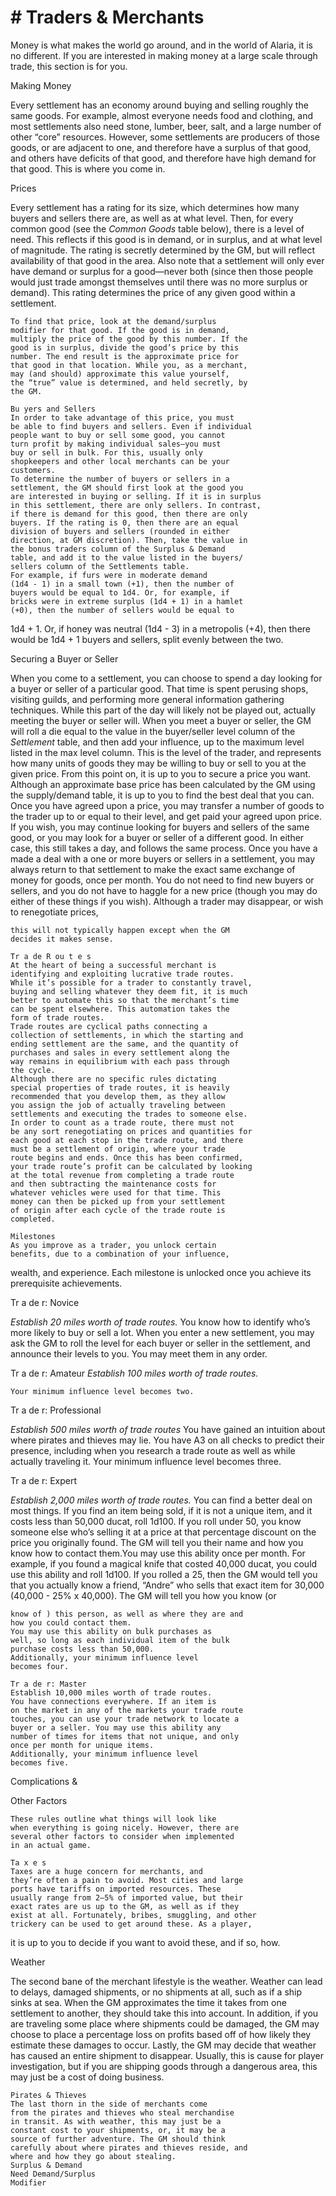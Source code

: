# # Traders & Merchants

Money is what makes the world go around, and
in the world of Alaria, it is no different. If you are
interested in making money at a large scale through
trade, this section is for you.

Making Money

Every settlement has an economy around buying
and selling roughly the same goods. For example,
almost everyone needs food and clothing, and most
settlements also need stone, lumber, beer, salt, and a
large number of other “core” resources. However,
some settlements are producers of those goods, or
are adjacent to one, and therefore have a surplus of
that good, and others have deficits of that good, and
therefore have high demand for that good. This is
where you come in.

Prices

Every settlement has a rating for its size, which
determines how many buyers and sellers there are, as
well as at what level. Then, for every common good
(see the _Common Goods_ table below), there is a level
of need. This reflects if this good is in demand, or in
surplus, and at what level of magnitude. The rating is
secretly determined by the GM, but will reflect
availability of that good in the area. Also note that a
settlement will only ever have demand or surplus for
a good—never both (since then those people would
just trade amongst themselves until there was no
more surplus or demand). This rating determines the
price of any given good within a settlement.

```
To find that price, look at the demand/surplus
modifier for that good. If the good is in demand,
multiply the price of the good by this number. If the
good is in surplus, divide the good’s price by this
number. The end result is the approximate price for
that good in that location. While you, as a merchant,
may (and should) approximate this value yourself,
the “true” value is determined, and held secretly, by
the GM.
```

```
Bu yers and Sellers
In order to take advantage of this price, you must
be able to find buyers and sellers. Even if individual
people want to buy or sell some good, you cannot
turn profit by making individual sales—you must
buy or sell in bulk. For this, usually only
shopkeepers and other local merchants can be your
customers.
To determine the number of buyers or sellers in a
settlement, the GM should first look at the good you
are interested in buying or selling. If it is in surplus
in this settlement, there are only sellers. In contrast,
if there is demand for this good, then there are only
buyers. If the rating is 0, then there are an equal
division of buyers and sellers (rounded in either
direction, at GM discretion). Then, take the value in
the bonus traders column of the Surplus & Demand
table, and add it to the value listed in the buyers/
sellers column of the Settlements table.
For example, if furs were in moderate demand
(1d4 - 1) in a small town (+1), then the number of
buyers would be equal to 1d4. Or, for example, if
bricks were in extreme surplus (1d4 + 1) in a hamlet
(+0), then the number of sellers would be equal to
```

1d4 + 1. Or, if honey was neutral (1d4 - 3) in a
metropolis (+4), then there would be 1d4 + 1 buyers
and sellers, split evenly between the two.

Securing a Buyer or Seller

When you come to a settlement, you can choose
to spend a day looking for a buyer or seller of a
particular good. That time is spent perusing shops,
visiting guilds, and performing more general
information gathering techniques. While this part of
the day will likely not be played out, actually
meeting the buyer or seller will.
When you meet a buyer or seller, the GM will
roll a die equal to the value in the buyer/seller level
column of the _Settlement_ table, and then add your
influence, up to the maximum level listed in the max
level column. This is the level of the trader, and
represents how many units of goods they may be
willing to buy or sell to you at the given price. From
this point on, it is up to you to secure a price you
want. Although an approximate base price has been
calculated by the GM using the supply/demand table,
it is up to you to find the best deal that you can.
Once you have agreed upon a price, you may
transfer a number of goods to the trader up to or
equal to their level, and get paid your agreed upon
price.
If you wish, you may continue looking for buyers
and sellers of the same good, or you may look for a
buyer or seller of a different good. In either case, this
still takes a day, and follows the same process.
Once you have a made a deal with a one or more
buyers or sellers in a settlement, you may always
return to that settlement to make the exact same
exchange of money for goods, once per month. You
do not need to find new buyers or sellers, and you do
not have to haggle for a new price (though you may
do either of these things if you wish). Although a
trader may disappear, or wish to renegotiate prices,

```
this will not typically happen except when the GM
decides it makes sense.
```

```
Tr a de R ou t e s
At the heart of being a successful merchant is
identifying and exploiting lucrative trade routes.
While it’s possible for a trader to constantly travel,
buying and selling whatever they deem fit, it is much
better to automate this so that the merchant’s time
can be spent elsewhere. This automation takes the
form of trade routes.
Trade routes are cyclical paths connecting a
collection of settlements, in which the starting and
ending settlement are the same, and the quantity of
purchases and sales in every settlement along the
way remains in equilibrium with each pass through
the cycle.
Although there are no specific rules dictating
special properties of trade routes, it is heavily
recommended that you develop them, as they allow
you assign the job of actually traveling between
settlements and executing the trades to someone else.
In order to count as a trade route, there must not
be any sort renegotiating on prices and quantities for
each good at each stop in the trade route, and there
must be a settlement of origin, where your trade
route begins and ends. Once this has been confirmed,
your trade route’s profit can be calculated by looking
at the total revenue from completing a trade route
and then subtracting the maintenance costs for
whatever vehicles were used for that time. This
money can then be picked up from your settlement
of origin after each cycle of the trade route is
completed.
```

```
Milestones
As you improve as a trader, you unlock certain
benefits, due to a combination of your influence,
```

wealth, and experience. Each milestone is unlocked
once you achieve its prerequisite achievements.

Tr a de r: Novice

_Establish 20 miles worth of trade routes._
You know how to identify who’s more likely to
buy or sell a lot. When you enter a new settlement,
you may ask the GM to roll the level for each buyer
or seller in the settlement, and announce their levels
to you. You may meet them in any order.

Tr a de r: Amateur
_Establish 100 miles worth of trade routes._

```
Your minimum influence level becomes two.
```

Tr a de r: Professional

_Establish 500 miles worth of trade routes_
You have gained an intuition about where pirates
and thieves may lie. You have A3 on all checks to
predict their presence, including when you research a
trade route as well as while actually traveling it.
Your minimum influence level becomes three.

Tr a de r: Expert

_Establish 2,000 miles worth of trade routes._
You can find a better deal on most things. If you
find an item being sold, if it is not a unique item, and
it costs less than 50,000 ducat, roll 1d100. If you roll
under 50, you know someone else who’s selling it at
a price at that percentage discount on the price you
originally found. The GM will tell you their name
and how you know how to contact them.You may
use this ability once per month.
For example, if you found a magical knife that
costed 40,000 ducat, you could use this ability and
roll 1d100. If you rolled a 25, then the GM would
tell you that you actually know a friend, “Andre”
who sells that exact item for 30,000 (40,000 - 25% x
40,000). The GM will tell you how you know (or

```
know of ) this person, as well as where they are and
how you could contact them.
You may use this ability on bulk purchases as
well, so long as each individual item of the bulk
purchase costs less than 50,000.
Additionally, your minimum influence level
becomes four.
```

```
Tr a de r: Master
Establish 10,000 miles worth of trade routes.
You have connections everywhere. If an item is
on the market in any of the markets your trade route
touches, you can use your trade network to locate a
buyer or a seller. You may use this ability any
number of times for items that not unique, and only
once per month for unique items.
Additionally, your minimum influence level
becomes five.
```

Complications &

Other Factors

```
These rules outline what things will look like
when everything is going nicely. However, there are
several other factors to consider when implemented
in an actual game.
```

```
Ta x e s
Taxes are a huge concern for merchants, and
they’re often a pain to avoid. Most cities and large
ports have tariffs on imported resources. These
usually range from 2–5% of imported value, but their
exact rates are us up to the GM, as well as if they
exist at all. Fortunately, bribes, smuggling, and other
trickery can be used to get around these. As a player,
```

it is up to you to decide if you want to avoid these,
and if so, how.

Weather

The second bane of the merchant lifestyle is the
weather. Weather can lead to delays, damaged
shipments, or no shipments at all, such as if a ship
sinks at sea. When the GM approximates the time it
takes from one settlement to another, they should
take this into account. In addition, if you are
traveling some place where shipments could be
damaged, the GM may choose to place a percentage
loss on profits based off of how likely they estimate
these damages to occur.
Lastly, the GM may decide that weather has
caused an entire shipment to disappear. Usually, this
is cause for player investigation, but if you are
shipping goods through a dangerous area, this may
just be a cost of doing business.

```
Pirates & Thieves
The last thorn in the side of merchants come
from the pirates and thieves who steal merchandise
in transit. As with weather, this may just be a
constant cost to your shipments, or, it may be a
source of further adventure. The GM should think
carefully about where pirates and thieves reside, and
where and how they go about stealing.
Surplus & Demand
Need Demand/Surplus
Modifier
```

```